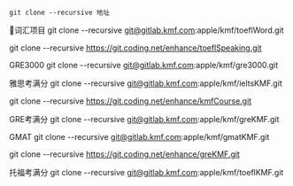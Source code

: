```
git clone --recursive 地址
```

词汇项目
git clone --recursive git@gitlab.kmf.com:apple/kmf/toeflWord.git

git clone --recursive https://git.coding.net/enhance/toeflSpeaking.git

GRE3000
git clone --recursive git@gitlab.kmf.com:apple/kmf/gre3000.git

雅思考满分
git clone --recursive git@gitlab.kmf.com:apple/kmf/ieltsKMF.git

git clone --recursive https://git.coding.net/enhance/kmfCourse.git

GRE考满分
git clone --recursive git@gitlab.kmf.com:apple/kmf/greKMF.git

GMAT
git clone --recursive git@gitlab.kmf.com:apple/kmf/gmatKMF.git

git clone --recursive https://git.coding.net/enhance/greKMF.git

托福考满分
git clone --recursive git@gitlab.kmf.com:apple/kmf/toeflKMF.git